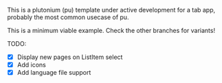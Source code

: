 This is a plutonium (pu) template under active development for a tab app, probably the most common usecase of pu.

This is a minimum viable example. Check the other branches for variants!

TODO:
- [x] Display new pages on ListItem select
- [x] Add icons
- [x] Add language file support